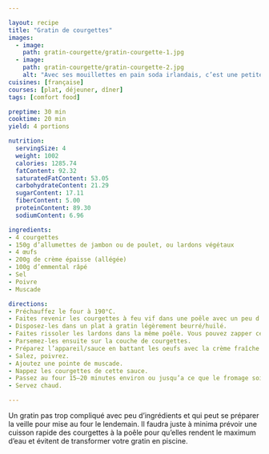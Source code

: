 ```yaml
---

layout: recipe
title: "Gratin de courgettes"
images:
  - image:
    path: gratin-courgette/gratin-courgette-1.jpg
  - image:
    path: gratin-courgette/gratin-courgette-2.jpg
    alt: "Avec ses mouillettes en pain soda irlandais, c’est une petite entrée qui ouvre l’appétit."
cuisines: [française]
courses: [plat, déjeuner, dîner]
tags: [comfort food]

preptime: 30 min
cooktime: 20 min
yield: 4 portions

nutrition:
  servingSize: 4
  weight: 1002
  calories: 1285.74
  fatContent: 92.32
  saturatedFatContent: 53.05
  carbohydrateContent: 21.29
  sugarContent: 17.11
  fiberContent: 5.00
  proteinContent: 89.30
  sodiumContent: 6.96

ingredients:
- 4 courgettes
- 150g d’allumettes de jambon ou de poulet, ou lardons végétaux
- 4 œufs
- 200g de crème épaisse (allégée)
- 100g d’emmental râpé 
- Sel
- Poivre
- Muscade

directions:
- Préchauffez le four à 190°C.
- Faites revenir les courgettes à feu vif dans une poêle avec un peu d’huile pour faire évaporer l'eau au maximum.
- Disposez-les dans un plat à gratin légèrement beurré/huilé.
- Faites rissoler les lardons dans la même poêle. Vous pouvez zapper cette étape si vous avez la flemme.
- Parsemez-les ensuite sur la couche de courgettes.
- Préparez l’appareil/sauce en battant les oeufs avec la crème fraîche. 
- Salez, poivrez. 
- Ajoutez une pointe de muscade. 
- Nappez les courgettes de cette sauce.
- Passez au four 15–20 minutes environ ou jusqu’a ce que le fromage soit bien gratiné. 
- Servez chaud.

---
```


Un gratin pas trop compliqué avec peu d’ingrédients et qui peut se préparer la veille pour mise au four le lendemain. Il faudra juste à minima prévoir une cuisson rapide des courgettes à la poêle pour qu’elles rendent le maximum d’eau et évitent de transformer votre gratin en piscine.